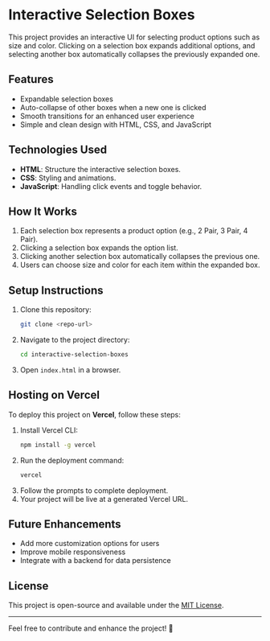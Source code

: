 # Interactive Selection Boxes

This project provides an interactive UI for selecting product options such as size and color. Clicking on a selection box expands additional options, and selecting another box automatically collapses the previously expanded one.

## Features
- Expandable selection boxes
- Auto-collapse of other boxes when a new one is clicked
- Smooth transitions for an enhanced user experience
- Simple and clean design with HTML, CSS, and JavaScript

## Technologies Used
- **HTML**: Structure the interactive selection boxes.
- **CSS**: Styling and animations.
- **JavaScript**: Handling click events and toggle behavior.

## How It Works
1. Each selection box represents a product option (e.g., 2 Pair, 3 Pair, 4 Pair).
2. Clicking a selection box expands the option list.
3. Clicking another selection box automatically collapses the previous one.
4. Users can choose size and color for each item within the expanded box.

## Setup Instructions
1. Clone this repository:
   ```sh
   git clone <repo-url>
   ```
2. Navigate to the project directory:
   ```sh
   cd interactive-selection-boxes
   ```
3. Open `index.html` in a browser.

## Hosting on Vercel
To deploy this project on **Vercel**, follow these steps:
1. Install Vercel CLI:
   ```sh
   npm install -g vercel
   ```
2. Run the deployment command:
   ```sh
   vercel
   ```
3. Follow the prompts to complete deployment.
4. Your project will be live at a generated Vercel URL.

## Future Enhancements
- Add more customization options for users
- Improve mobile responsiveness
- Integrate with a backend for data persistence

## License
This project is open-source and available under the [MIT License](LICENSE).

---

Feel free to contribute and enhance the project! 🚀

